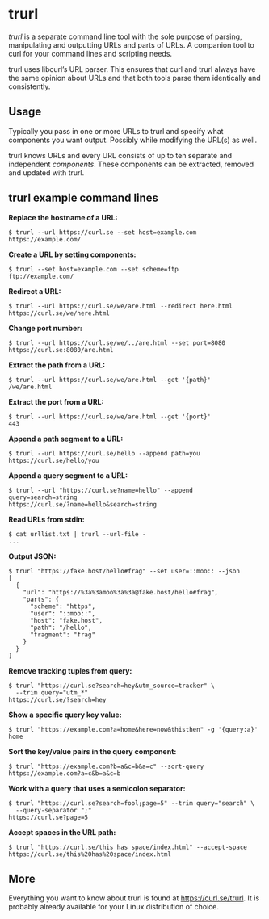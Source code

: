# trurl

*trurl* is a separate command line tool with the sole purpose of parsing,
manipulating and outputting URLs and parts of URLs. A companion tool to curl
for your command lines and scripting needs.

trurl uses libcurl’s URL parser. This ensures that curl and trurl always have
the same opinion about URLs and that both tools parse them identically and
consistently.

## Usage

Typically you pass in one or more URLs to trurl and specify what components
you want output. Possibly while modifying the URL(s) as well.

trurl knows URLs and every URL consists of up to ten separate and independent
*components*. These components can be extracted, removed and updated with
trurl.

## trurl example command lines

**Replace the hostname of a URL:**

    $ trurl --url https://curl.se --set host=example.com
    https://example.com/

**Create a URL by setting components:**

    $ trurl --set host=example.com --set scheme=ftp
    ftp://example.com/

**Redirect a URL:**

    $ trurl --url https://curl.se/we/are.html --redirect here.html
    https://curl.se/we/here.html

**Change port number:**

    $ trurl --url https://curl.se/we/../are.html --set port=8080
    https://curl.se:8080/are.html

**Extract the path from a URL:**

    $ trurl --url https://curl.se/we/are.html --get '{path}'
    /we/are.html

**Extract the port from a URL:**

    $ trurl --url https://curl.se/we/are.html --get '{port}'
    443

**Append a path segment to a URL:**

    $ trurl --url https://curl.se/hello --append path=you
    https://curl.se/hello/you

**Append a query segment to a URL:**

    $ trurl --url "https://curl.se?name=hello" --append query=search=string
    https://curl.se/?name=hello&search=string

**Read URLs from stdin:**

    $ cat urllist.txt | trurl --url-file -
    ...

**Output JSON:**

    $ trurl "https://fake.host/hello#frag" --set user=::moo:: --json
    [
      {
        "url": "https://%3a%3amoo%3a%3a@fake.host/hello#frag",
        "parts": {
          "scheme": "https",
          "user": "::moo::",
          "host": "fake.host",
          "path": "/hello",
          "fragment": "frag"
        }
      }
    ]

**Remove tracking tuples from query:**

    $ trurl "https://curl.se?search=hey&utm_source=tracker" \
      --trim query="utm_*"
    https://curl.se/?search=hey

**Show a specific query key value:**

    $ trurl "https://example.com?a=home&here=now&thisthen" -g '{query:a}'
    home

**Sort the key/value pairs in the query component:**

    $ trurl "https://example.com?b=a&c=b&a=c" --sort-query
    https://example.com?a=c&b=a&c=b

**Work with a query that uses a semicolon separator:**

    $ trurl "https://curl.se?search=fool;page=5" --trim query="search" \
      --query-separator ";"
    https://curl.se?page=5

**Accept spaces in the URL path:**

    $ trurl "https://curl.se/this has space/index.html" --accept-space
    https://curl.se/this%20has%20space/index.html

## More

Everything you want to know about trurl is found at <https://curl.se/trurl>. It
is probably already available for your Linux distribution of choice.
